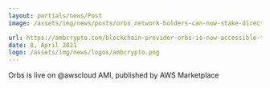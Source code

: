 ```yaml
---
layout: partials/news/Post
image: /assets/img/news/posts/orbs_network-holders-can-now-stake-directly-from-@MetaMask.jpeg

url: https://ambcrypto.com/blockchain-provider-orbs-is-now-accessible-through-the-aws-marketplace/
date: 8, April 2021
logo: /assets/img/news/logos/ambcrypto.png
---
```


Orbs is live on @awscloud AMI, published by AWS Marketplace 